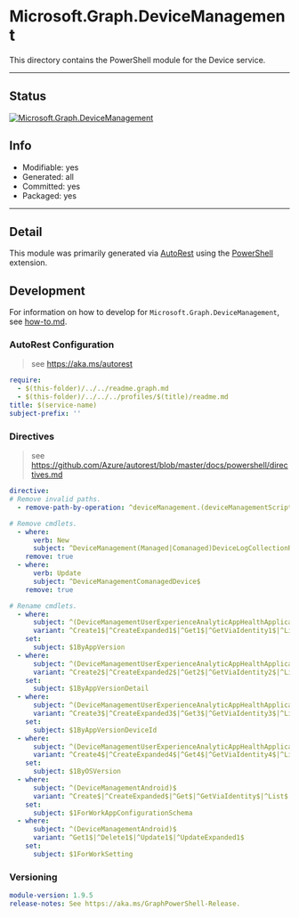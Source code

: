 <!-- region Generated -->
# Microsoft.Graph.DeviceManagement
This directory contains the PowerShell module for the Device service.

---
## Status
[![Microsoft.Graph.DeviceManagement](https://img.shields.io/powershellgallery/v/Microsoft.Graph.DeviceManagement.svg?style=flat-square&label=Microsoft.Graph.DeviceManagement "Microsoft.Graph.DeviceManagement")](https://www.powershellgallery.com/packages/Microsoft.Graph.DeviceManagement/)

## Info
- Modifiable: yes
- Generated: all
- Committed: yes
- Packaged: yes

---
## Detail
This module was primarily generated via [AutoRest](https://github.com/Azure/autorest) using the [PowerShell](https://github.com/Azure/autorest.powershell) extension.

## Development
For information on how to develop for `Microsoft.Graph.DeviceManagement`, see [how-to.md](how-to.md).
<!-- endregion -->

### AutoRest Configuration

> see https://aka.ms/autorest

``` yaml
require:
  - $(this-folder)/../../readme.graph.md
  - $(this-folder)/../../../profiles/$(title)/readme.md
title: $(service-name)
subject-prefix: ''
```

### Directives

> see https://github.com/Azure/autorest/blob/master/docs/powershell/directives.md

``` yaml
directive:
# Remove invalid paths.
  - remove-path-by-operation: ^deviceManagement.(deviceManagementScripts.userRunStates.deviceRunStates_.*|groupPolicyConfigurations.definitionValues.presentationValues_.*|deviceShellScripts.userRunStates.deviceRunStates_.*)$

# Remove cmdlets.
  - where:
      verb: New
      subject: ^DeviceManagement(Managed|Comanaged)DeviceLogCollectionRequest$
    remove: true
  - where:
      verb: Update
      subject: ^DeviceManagementComanagedDevice$
    remove: true

# Rename cmdlets.
  - where:
      subject: ^(DeviceManagementUserExperienceAnalyticAppHealthApplicationPerformance)$
      variant: ^Create1$|^CreateExpanded1$|^Get1$|^GetViaIdentity1$|^List1$|^Delete1$|^DeleteViaIdentity1$|^Update1$|^UpdateExpanded1$|^UpdateViaIdentity1$|^UpdateViaIdentityExpanded1$
    set:
      subject: $1ByAppVersion
  - where:
      subject: ^(DeviceManagementUserExperienceAnalyticAppHealthApplicationPerformance)$
      variant: ^Create2$|^CreateExpanded2$|^Get2$|^GetViaIdentity2$|^List2$|^Delete2$|^DeleteViaIdentity2$|^Update2$|^UpdateExpanded2$|^UpdateViaIdentity2$|^UpdateViaIdentityExpanded2$
    set:
      subject: $1ByAppVersionDetail
  - where:
      subject: ^(DeviceManagementUserExperienceAnalyticAppHealthApplicationPerformance)$
      variant: ^Create3$|^CreateExpanded3$|^Get3$|^GetViaIdentity3$|^List3$|^Delete3$|^DeleteViaIdentity3$|^Update3$|^UpdateExpanded3$|^UpdateViaIdentity3$|^UpdateViaIdentityExpanded3$
    set:
      subject: $1ByAppVersionDeviceId
  - where:
      subject: ^(DeviceManagementUserExperienceAnalyticAppHealthApplicationPerformance)$
      variant: ^Create4$|^CreateExpanded4$|^Get4$|^GetViaIdentity4$|^List4$|^Delete4$|^DeleteViaIdentity4$|^Update4$|^UpdateExpanded4$|^UpdateViaIdentity4$|^UpdateViaIdentityExpanded4$
    set:
      subject: $1ByOSVersion
  - where:
      subject: ^(DeviceManagementAndroid)$
      variant: ^Create$|^CreateExpanded$|^Get$|^GetViaIdentity$|^List$|^Delete$|^DeleteViaIdentity$|^Update$|^UpdateExpanded$|^UpdateViaIdentity$|^UpdateViaIdentityExpanded$
    set:
      subject: $1ForWorkAppConfigurationSchema
  - where:
      subject: ^(DeviceManagementAndroid)$
      variant: ^Get1$|^Delete1$|^Update1$|^UpdateExpanded1$
    set:
      subject: $1ForWorkSetting
```
### Versioning

``` yaml
module-version: 1.9.5
release-notes: See https://aka.ms/GraphPowerShell-Release.
```
